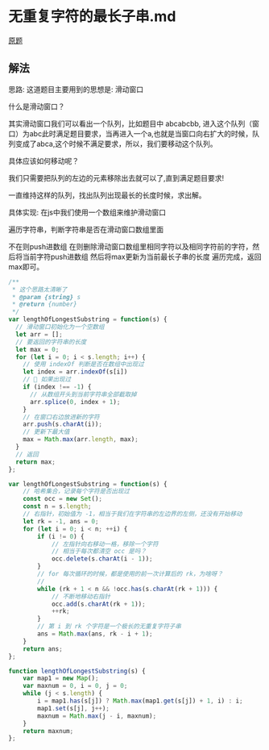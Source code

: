 # 无重复字符的最长子串.md

[原题](https://leetcode-cn.com/problems/longest-substring-without-repeating-characters/)

## 解法
思路:
这道题目主要用到的思想是: 滑动窗口

什么是滑动窗口？

其实滑动窗口我们可以看出一个队列，比如题目中 abcabcbb, 进入这个队列（窗口）为abc此时满足题目要求，当再进入一个a,也就是当窗口向右扩大的时候，队列变成了abca,这个时候不满足要求，所以，我们要移动这个队列。

具体应该如何移动呢？

我们只需要把队列的左边的元素移除出去就可以了,直到满足题目要求!

一直维持这样的队列，找出队列出现最长的长度时候，求出解。

具体实现:
在js中我们使用一个数组来维护滑动窗口

遍历字符串，判断字符串是否在滑动窗口数组里面

不在则push进数组
在则删除滑动窗口数组里相同字符以及相同字符前的字符，然后将当前字符push进数组
然后将max更新为当前最长子串的长度
遍历完成，返回max即可。

```javascript
/**
 * 这个思路太清晰了
 * @param {string} s
 * @return {number}
 */
var lengthOfLongestSubstring = function(s) {
  // 滑动窗口初始化为一个空数组
  let arr = [];
  // 要返回的字符串的长度
  let max = 0;
  for (let i = 0; i < s.length; i++) {
    // 使用 indexOf 判断是否在数组中出现过
    let index = arr.indexOf(s[i])
    //  如果出现过
    if (index !== -1) {
      // 从数组开头到当前字符串全部截取掉
      arr.splice(0, index + 1);
    }
    // 在窗口右边放进新的字符
    arr.push(s.charAt(i));
    // 更新下最大值
    max = Math.max(arr.length, max);
  }
  // 返回
  return max;
};
```

```javascript
var lengthOfLongestSubstring = function(s) {
    // 哈希集合，记录每个字符是否出现过
    const occ = new Set();
    const n = s.length;
    // 右指针，初始值为 -1，相当于我们在字符串的左边界的左侧，还没有开始移动
    let rk = -1, ans = 0;
    for (let i = 0; i < n; ++i) {
        if (i != 0) {
            // 左指针向右移动一格，移除一个字符
            // 相当于每次都清空 occ 是吗？
            occ.delete(s.charAt(i - 1));
        }
        // for 每次循环的时候，都是使用的前一次计算后的 rk，为啥呀？
        // 
        while (rk + 1 < n && !occ.has(s.charAt(rk + 1))) {
            // 不断地移动右指针
            occ.add(s.charAt(rk + 1));
            ++rk;
        }
        // 第 i 到 rk 个字符是一个极长的无重复字符子串
        ans = Math.max(ans, rk - i + 1);
    }
    return ans;
};
```

```javascript
function lengthOfLongestSubstring(s) {
    var map1 = new Map();
    var maxnum = 0, i = 0, j = 0;
    while (j < s.length) {
        i = map1.has(s[j]) ? Math.max(map1.get(s[j]) + 1, i) : i;
        map1.set(s[j], j++);
        maxnum = Math.max(j - i, maxnum);
    }
    return maxnum;
};
```
